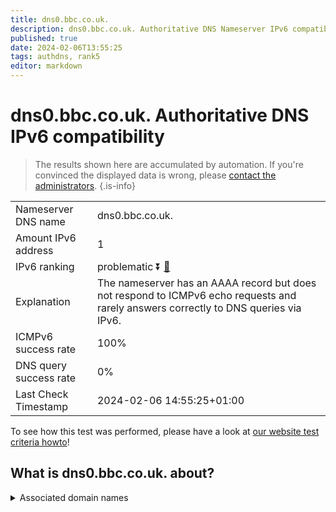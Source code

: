 ```yaml
---
title: dns0.bbc.co.uk.
description: dns0.bbc.co.uk. Authoritative DNS Nameserver IPv6 compatibility
published: true
date: 2024-02-06T13:55:25
tags: authdns, rank5
editor: markdown
---
```


# dns0.bbc.co.uk. Authoritative DNS IPv6 compatibility

> The results shown here are accumulated by automation. If you're convinced the displayed data is wrong, please [contact the administrators](/howto/chat). 
{.is-info}




|   |   |
| - | - |
| Nameserver DNS name | dns0.bbc.co.uk.
| Amount IPv6 address | 1
| IPv6 ranking | problematic :arrow_double_down: [🔗](/howto/ranking) |
| Explanation | The nameserver has an AAAA record but does not respond to ICMPv6 echo requests and rarely answers correctly to DNS queries via IPv6. |
| ICMPv6 success rate | 100%|
| DNS query success rate | 0% |
| Last Check Timestamp | 2024-02-06 14:55:25+01:00 |

To see how this test was performed, please have a look at [our website test criteria howto](/howto/testcriteria/authdns)!


## What is dns0.bbc.co.uk. about?






<details>
<summary>Associated domain names</summary>

www.bbc.com

www.bbc.co.uk

</details>
